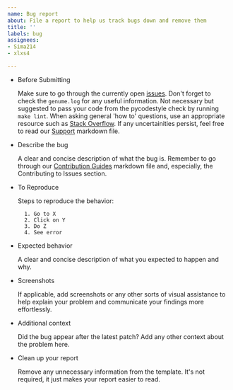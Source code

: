 ```yaml
---
name: Bug report
about: File a report to help us track bugs down and remove them 
title: ''
labels: bug
assignees:
- Sima214
- xlxs4

---
```


- Before Submitting

    Make sure to go through the currently open [issues][]. Don't forget to check the `genume.log` for any useful information. Not necessary but suggested to pass your code from the pycodestyle check by running `make lint`. When asking general 'how to' questions, use an appropriate resource such as [Stack Overflow][]. If any uncertainities persist, feel free to read our [Support][] markdown file.

- Describe the bug

    A clear and concise description of what the bug is. Remember to go through our [Contribution Guides][] markdown file and, especially, the Contributing to Issues section.

- To Reproduce

    Steps to reproduce the behavior:

        1. Go to X
        2. Click on Y
        3. Do Z
        4. See error

- Expected behavior

    A clear and concise description of what you expected to happen and why.

- Screenshots

    If applicable, add screenshots or any other sorts of visual assistance to help explain your problem and communicate your findings more effortlessly.

- Additional context

    Did the bug appear after the latest patch? Add any other context about the problem here.

- Clean up your report

    Remove any unnecessary information from the template. It's not required, it just makes your report easier to read.

[issues]: https://github.com/CSD-FOSS-Team/genume/issues
[Stack Overflow]: https://stackoverflow.com/
[Support]: ../SUPPORT.md
[Contribution Guides]: ../CONTRIBUTING.md